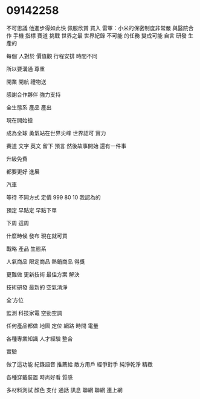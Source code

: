 # 09142258
不可思議 他進步得如此快
佩服欣賞 買入
雷軍：小米的保密制度非常嚴
與醫院合作 手機
指標
賽道 挑戰 世界之最 世界紀錄
不可能 的任務
變成可能
自言 研發 生產的


每個ˊ人對於 價值觀 行程安排 時間不同

所以要溝通 尊重

開業 開航 禮物送

感謝合作夥伴 強力支持

全生態系 產品 產出


現在開始搶

成為全球
勇氣站在世界尖峰
世界認可 實力

賽道
 文字 英文 留下 預言 然後故事開始
 還有一件事
 

升級免費

都要更好
 進展

 汽車
 
等待
不同方式
定價
999 
80
10 
我認為的

預定 早點定 早點下單

下周 這周

什麼時候
發布 現在就可買

戰略
產品 生態系

人氣商品
限定商品
熱銷商品
得獎


更難做 更新技術 最佳方案 解決

技術研發
最新的
空氣清淨

全˙方位

監測
科技家電
 空勁空調
 
任何產品都做
地圖 定位 網路 
時間
電量

各種專業知識 人才經驗 整合

實驗 

做了這功能 紀錄語音
推薦給 敵方用戶
經爭對手
純淨乾淨 精緻


各種穿戴裝置 時尚好看 質感

多材料測試
 顏色
 支付 通話 訊息 聯網
 聯網
 連上網
 
